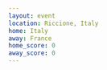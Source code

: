 ```yaml
---
layout: event
location: Riccione, Italy
home: Italy
away: France
home_score: 0
away_score: 0
---
```

